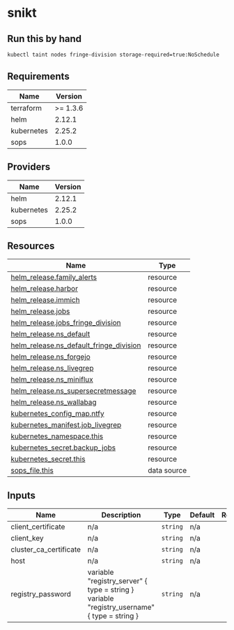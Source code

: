 # snikt

## Run this by hand

```bash
kubectl taint nodes fringe-division storage-required=true:NoSchedule
```

<!-- BEGIN_TF_DOCS -->
## Requirements

| Name | Version |
|------|---------|
| terraform | >= 1.3.6 |
| helm | 2.12.1 |
| kubernetes | 2.25.2 |
| sops | 1.0.0 |

## Providers

| Name | Version |
|------|---------|
| helm | 2.12.1 |
| kubernetes | 2.25.2 |
| sops | 1.0.0 |

## Resources

| Name | Type |
|------|------|
| [helm_release.family_alerts](https://registry.terraform.io/providers/hashicorp/helm/2.12.1/docs/resources/release) | resource |
| [helm_release.harbor](https://registry.terraform.io/providers/hashicorp/helm/2.12.1/docs/resources/release) | resource |
| [helm_release.immich](https://registry.terraform.io/providers/hashicorp/helm/2.12.1/docs/resources/release) | resource |
| [helm_release.jobs](https://registry.terraform.io/providers/hashicorp/helm/2.12.1/docs/resources/release) | resource |
| [helm_release.jobs_fringe_division](https://registry.terraform.io/providers/hashicorp/helm/2.12.1/docs/resources/release) | resource |
| [helm_release.ns_default](https://registry.terraform.io/providers/hashicorp/helm/2.12.1/docs/resources/release) | resource |
| [helm_release.ns_default_fringe_division](https://registry.terraform.io/providers/hashicorp/helm/2.12.1/docs/resources/release) | resource |
| [helm_release.ns_forgejo](https://registry.terraform.io/providers/hashicorp/helm/2.12.1/docs/resources/release) | resource |
| [helm_release.ns_livegrep](https://registry.terraform.io/providers/hashicorp/helm/2.12.1/docs/resources/release) | resource |
| [helm_release.ns_miniflux](https://registry.terraform.io/providers/hashicorp/helm/2.12.1/docs/resources/release) | resource |
| [helm_release.ns_supersecretmessage](https://registry.terraform.io/providers/hashicorp/helm/2.12.1/docs/resources/release) | resource |
| [helm_release.ns_wallabag](https://registry.terraform.io/providers/hashicorp/helm/2.12.1/docs/resources/release) | resource |
| [kubernetes_config_map.ntfy](https://registry.terraform.io/providers/hashicorp/kubernetes/2.25.2/docs/resources/config_map) | resource |
| [kubernetes_manifest.job_livegrep](https://registry.terraform.io/providers/hashicorp/kubernetes/2.25.2/docs/resources/manifest) | resource |
| [kubernetes_namespace.this](https://registry.terraform.io/providers/hashicorp/kubernetes/2.25.2/docs/resources/namespace) | resource |
| [kubernetes_secret.backup_jobs](https://registry.terraform.io/providers/hashicorp/kubernetes/2.25.2/docs/resources/secret) | resource |
| [kubernetes_secret.this](https://registry.terraform.io/providers/hashicorp/kubernetes/2.25.2/docs/resources/secret) | resource |
| [sops_file.this](https://registry.terraform.io/providers/carlpett/sops/1.0.0/docs/data-sources/file) | data source |

## Inputs

| Name | Description | Type | Default | Required |
|------|-------------|------|---------|:--------:|
| client\_certificate | n/a | `string` | n/a | yes |
| client\_key | n/a | `string` | n/a | yes |
| cluster\_ca\_certificate | n/a | `string` | n/a | yes |
| host | n/a | `string` | n/a | yes |
| registry\_password | variable "registry\_server" { type = string }  variable "registry\_username" { type = string } | `string` | n/a | yes |
<!-- END_TF_DOCS -->
